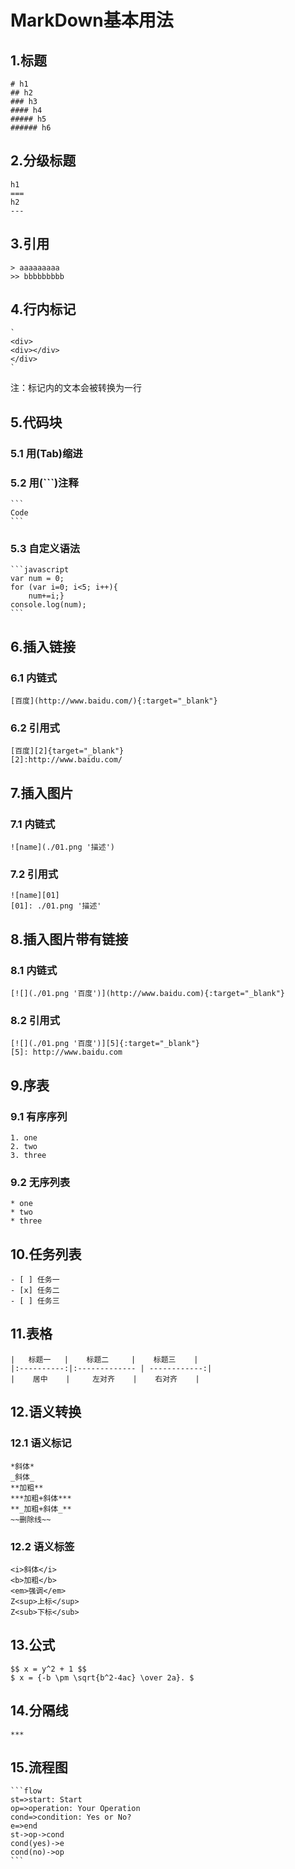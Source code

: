 # MarkDown基本用法

## 1.标题
	# h1
	## h2
	### h3
	#### h4
	##### h5
	###### h6

## 2.分级标题
	h1
	===
	h2
	---

## 3.引用
	> aaaaaaaaa
	>> bbbbbbbbb

## 4.行内标记
	`
	<div>   
	<div></div>
	</div>
	`
注：标记内的文本会被转换为一行

##  5.代码块
### 5.1 用(Tab)缩进
### 5.2 用(\`\`\`)注释
	```
	Code
	```
### 5.3 自定义语法
	```javascript
	var num = 0;
	for (var i=0; i<5; i++){
		num+=i;}
	console.log(num);
	```

## 6.插入链接
### 6.1 内链式
	[百度](http://www.baidu.com/){:target="_blank"}
### 6.2 引用式
	[百度][2]{target="_blank"}
	[2]:http://www.baidu.com/

## 7.插入图片
### 7.1 内链式
	![name](./01.png '描述')
### 7.2 引用式
	![name][01]
	[01]: ./01.png '描述'

## 8.插入图片带有链接
### 8.1 内链式
	[![](./01.png '百度')](http://www.baidu.com){:target="_blank"} 
### 8.2 引用式
	[![](./01.png '百度')][5]{:target="_blank"}
	[5]: http://www.baidu.com

## 9.序表
### 9.1 有序序列
	1. one
	2. two
	3. three
### 9.2 无序列表
	* one
	* two
	* three

## 10.任务列表
	- [ ] 任务一
	- [x] 任务二 
	- [ ] 任务三

## 11.表格
	|   标题一   |    标题二     |    标题三    |
	|:----------:|:------------- | ------------:|
	|    居中    |     左对齐    |    右对齐    |
	
## 12.语义转换
### 12.1 语义标记
	*斜体*
	_斜体_
	**加粗**
	***加粗+斜体***
	**_加粗+斜体_**
	~~删除线~~
### 12.2 语义标签
	<i>斜体</i>
	<b>加粗</b>
	<em>强调</em>
	Z<sup>上标</sup>
	Z<sub>下标</sub>

## 13.公式
	$$ x = y^2 + 1 $$
	$ x = {-b \pm \sqrt{b^2-4ac} \over 2a}. $
	
## 14.分隔线
	***
	
## 15.流程图
	```flow
	st=>start: Start
	op=>operation: Your Operation
	cond=>condition: Yes or No?
	e=>end
	st->op->cond
	cond(yes)->e
	cond(no)->op
	```